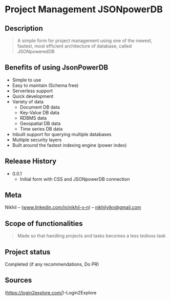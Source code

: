 # Project Management JSONpowerDB

## Description
> A simple form for project management using one of the newest, fastest, most efficient architecture of database, called JSONpoweredDB

## Benefits of using JsonPowerDB
* Simple to use
* Easy to maintain (Schema free)
* Serverless support
* Quick development
* Variety of data
    * Document DB data
    * Key-Value DB data
    * RDBMS data
    * Geospatial DB data
    * Time series DB data
* Inbuilt support for querying multiple databases
* Multiple security layers
* Built around the fastest indexing engine (power index)

## Release History
* 0.0.1
    * Initial form with CSS and JSONpowerDB connection

## Meta
Nikhil – (www.linkedin.com/in/nikhil-y-n) – nikhilylkn@gmail.com

## Scope of functionalities
> Made so that handling projects and tasks becomes a less tedious task

## Project status
Completed (if any recommendations, Do PR)

## Sources
(https://login2explore.com/)-Login2Explore
